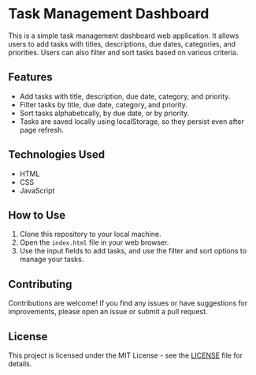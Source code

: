 # Task Management Dashboard

This is a simple task management dashboard web application. It allows users to add tasks with titles, descriptions, due dates, categories, and priorities. Users can also filter and sort tasks based on various criteria.

## Features

- Add tasks with title, description, due date, category, and priority.
- Filter tasks by title, due date, category, and priority.
- Sort tasks alphabetically, by due date, or by priority.
- Tasks are saved locally using localStorage, so they persist even after page refresh.

## Technologies Used

- HTML
- CSS
- JavaScript

## How to Use

1. Clone this repository to your local machine.
2. Open the `index.html` file in your web browser.
3. Use the input fields to add tasks, and use the filter and sort options to manage your tasks.

## Contributing

Contributions are welcome! If you find any issues or have suggestions for improvements, please open an issue or submit a pull request.

## License

This project is licensed under the MIT License - see the [LICENSE](LICENSE) file for details.

